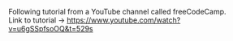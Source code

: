 Following tutorial from a YouTube channel called freeCodeCamp.\
Link to tutorial → https://www.youtube.com/watch?v=u6gSSpfsoOQ&t=529s
